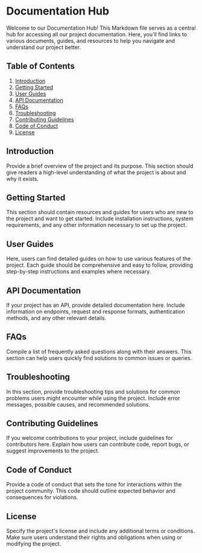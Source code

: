 # Documentation Hub

Welcome to our Documentation Hub! This Markdown file serves as a central hub for accessing all our project documentation. Here, you'll find links to various documents, guides, and resources to help you navigate and understand our project better.

## Table of Contents

1. [Introduction](#introduction)
2. [Getting Started](#getting-started)
3. [User Guides](#user-guides)
4. [API Documentation](#api-documentation)
5. [FAQs](#faqs)
6. [Troubleshooting](#troubleshooting)
7. [Contributing Guidelines](#contributing-guidelines)
8. [Code of Conduct](#code-of-conduct)
9. [License](#license)

## Introduction

Provide a brief overview of the project and its purpose. This section should give readers a high-level understanding of what the project is about and why it exists.

## Getting Started

This section should contain resources and guides for users who are new to the project and want to get started. Include installation instructions, system requirements, and any other information necessary to set up the project.

## User Guides

Here, users can find detailed guides on how to use various features of the project. Each guide should be comprehensive and easy to follow, providing step-by-step instructions and examples where necessary.

## API Documentation

If your project has an API, provide detailed documentation here. Include information on endpoints, request and response formats, authentication methods, and any other relevant details.

## FAQs

Compile a list of frequently asked questions along with their answers. This section can help users quickly find solutions to common issues or queries.

## Troubleshooting

In this section, provide troubleshooting tips and solutions for common problems users might encounter while using the project. Include error messages, possible causes, and recommended solutions.

## Contributing Guidelines

If you welcome contributions to your project, include guidelines for contributors here. Explain how users can contribute code, report bugs, or suggest improvements to the project.

## Code of Conduct

Provide a code of conduct that sets the tone for interactions within the project community. This code should outline expected behavior and consequences for violations.

## License

Specify the project's license and include any additional terms or conditions. Make sure users understand their rights and obligations when using or modifying the project.
